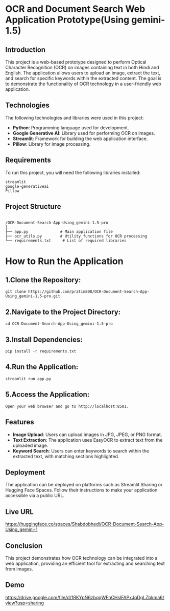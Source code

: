 
# OCR and Document Search Web Application Prototype(Using gemini-1.5)

## Introduction
This project is a web-based prototype designed to perform Optical Character Recognition (OCR) on images containing text in both Hindi and English. The application allows users to upload an image, extract the text, and search for specific keywords within the extracted content. The goal is to demonstrate the functionality of OCR technology in a user-friendly web application.



## Technologies
The following technologies and libraries were used in this project:

- **Python**: Programming language used for development.
- **Google Generative AI**: Library used for performing OCR on images.
- **Streamlit**: Framework for building the web application interface.
- **Pillow**: Library for image processing.

## Requirements
To run this project, you will need the following libraries installed:

```plaintext
streamlit
google-generativeai
Pillow
```





## Project Structure



```

/OCR-Document-Search-App-Using_gemini-1.5-pro
│
├── app.py              # Main application file
├── ocr_utils.py        # Utility functions for OCR processing
└── requirements.txt     # List of required libraries

```
# How to Run the Application 

## 1.Clone the Repository:


```
git clone https://github.com/pratim808/OCR-Document-Search-App-Using_gemini-1.5-pro.git
```

## 2.Navigate to the Project Directory:


```
cd OCR-Document-Search-App-Using_gemini-1.5-pro
```

## 3.Install Dependencies:

```
pip install -r requirements.txt
```
## 4.Run the Application:

```
streamlit run app.py
```
## 5.Access the Application:
```
Open your web browser and go to http://localhost:8501.
```



## Features


- **Image Upload**: Users can upload images in JPG, JPEG, or PNG format.
- **Text Extraction**: The application uses EasyOCR to extract text from the uploaded image.
- **Keyword Search**: Users can enter keywords to search within the extracted text, with matching sections highlighted.
## Deployment
The application can be deployed on platforms such as Streamlit Sharing or Hugging Face Spaces. Follow their instructions to make your application accessible via a public URL.
## Live URL

https://huggingface.co/spaces/Shabdobhedi/OCR-Document-Search-App-Using_gemini-1
## Conclusion
This project demonstrates how OCR technology can be integrated into a web application, providing an efficient tool for extracting and searching text from images.
## Demo

https://drive.google.com/file/d/1RKYpN6zbqqWFhCHslFAPxJqDgLZbkma6/view?usp=sharing

